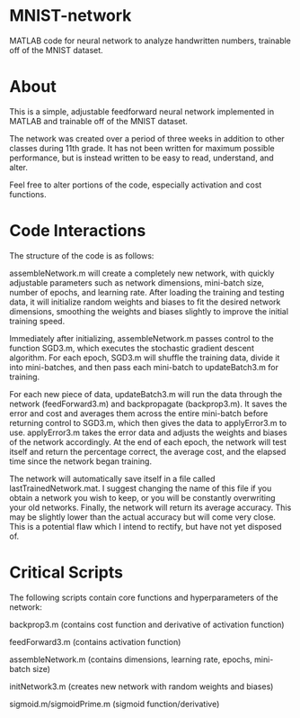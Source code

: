 # MNIST-network
MATLAB code for neural network to analyze handwritten numbers, trainable off of the MNIST dataset.


# About
This is a simple, adjustable feedforward neural network implemented in MATLAB and trainable off of the MNIST dataset.

The network was created over a period of three weeks in addition to other classes during 11th grade.  It has not been written for maximum possible performance, but is instead written to be easy to read, understand, and alter.

Feel free to alter portions of the code, especially activation and cost functions.

# Code Interactions

The structure of the code is as follows:

assembleNetwork.m will create a completely new network, with quickly adjustable parameters such as network dimensions, mini-batch size, number of epochs, and learning rate.  After loading the training and testing data, it will initialize random weights and biases to fit the desired network dimensions, smoothing the weights and biases slightly to improve the initial training speed.

Immediately after initializing, assembleNetwork.m passes control to the function SGD3.m, which executes the stochastic gradient descent algorithm.  For each epoch, SGD3.m will shuffle the training data, divide it into mini-batches, and then pass each mini-batch to updateBatch3.m for training.

For each new piece of data, updateBatch3.m will run the data through the network (feedForward3.m) and backpropagate (backprop3.m).  It saves the error and cost and averages them across the entire mini-batch before returning control to SGD3.m, which then gives the data to applyError3.m to use.  applyError3.m takes the error data and adjusts the weights and biases of the network accordingly.
At the end of each epoch, the network will test itself and return the percentage correct, the average cost, and the elapsed time since the network began training.

The network will automatically save itself in a file called lastTrainedNetwork.mat.  I suggest changing the name of this file if you obtain a network you wish to keep, or you will be constantly overwriting your old networks.
Finally, the network will return its average accuracy.  This may be slightly lower than the actual accuracy but will come very close.  This is a potential flaw which I intend to rectify, but have not yet disposed of.

# Critical Scripts

The following scripts contain core functions and hyperparameters of the network:

backprop3.m (contains cost function and derivative of activation function)

feedForward3.m (contains activation function)

assembleNetwork.m (contains dimensions, learning rate, epochs, mini-batch size)

initNetwork3.m (creates new network with random weights and biases)

sigmoid.m/sigmoidPrime.m (sigmoid function/derivative)
